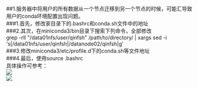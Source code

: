 ##1.服务器中将用户的所有数据从一个节点迁移到另一个节点的时候，可能汇导致用户的conda环境配置出现问题。  
    ###1.首先，修改家目录下的.bashrc和conda.sh文件中的地址  
    ###2.其次，在miniconda3/bin目录下搜索下列命令，全部修改   
    grep -rlI "/data01nfs/user/qinfsh" /path/to/directory/ | xargs sed -i 's|/data01nfs/user/qinfsh|/datanode02/qinfsh|g'  
    ###3.修改miniconda3/etc/profile.d下的conda.sh等文件地址   
    ###4.最后，使用source .bashrc  
具体操作可参考：  
![]("https://github.com/qinfsh/NOTES/photos/数据迁移conda修复1.png")  
![]("https://github.com/qinfsh/NOTES/photos/数据迁移conda修复2.png")
